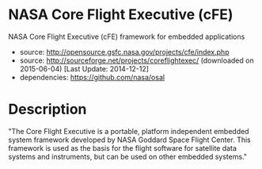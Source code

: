 # NASA Core Flight Executive (cFE)

NASA Core Flight Executive (cFE) framework for embedded applications

* source: http://opensource.gsfc.nasa.gov/projects/cfe/index.php
* source: http://sourceforge.net/projects/coreflightexec/ (downloaded on 2015-06-04) [Last Update: 2014-12-12]
* dependencies: https://github.com/nasa/osal 

# Description
"The Core Flight Executive is a portable, platform independent embedded system framework developed by NASA Goddard Space Flight Center. This framework is used as the basis for the flight software for satellite data systems and instruments, but can be used on other embedded systems." 



